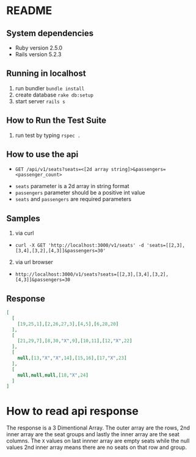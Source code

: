 # README

## System dependencies

* Ruby version 2.5.0
* Rails version 5.2.3

## Running in localhost

1. run bundler `bundle install`
2. create database `rake db:setup`
3. start server `rails s`

## How to Run the Test Suite

1. run test by typing `rspec .`

## How to use the api

* `GET /api/v1/seats?seats=<[2d array string]>&passengers=<passenger_count>`

- `seats` parameter is a 2d array in string format
- `passengers` parameter should be a positive int value
- `seats` and `passengers` are required parameters

## Samples

1. via curl
  * `curl -X GET 'http://localhost:3000/v1/seats' -d 'seats=[[2,3],[3,4],[3,2],[4,3]]&passengers=30'`
2. via url browser
  * `http://localhost:3000/v1/seats?seats=[[2,3],[3,4],[3,2],[4,3]]&passengers=30`

## Response
```json
[
  [
    [19,25,1],[2,26,27,3],[4,5],[6,28,20]
  ],
  [
    [21,29,7],[8,30,"X",9],[10,11],[12,"X",22]
  ],
  [
    null,[13,"X","X",14],[15,16],[17,"X",23]
  ],
  [
    null,null,null,[18,"X",24]
  ]
]
```

# How to read api response
The response is a 3 Dimentional Array. The outer array are the rows, 2nd inner array are the seat groups and lastly the inner array are the seat columns. The `X` values on last innner array are empty seats while the null values 2nd inner array means there are no seats on that row and group.